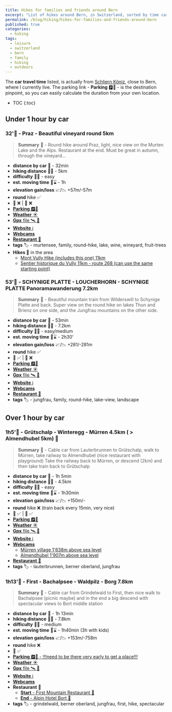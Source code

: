 ```yaml
---
title: Hikes for families and friends around Bern
excerpt: "List of hikes around Bern, in Switzerland, sorted by time car distance"
permalink: /blog/hiking/hikes-for-families-and-friends-around-bern
published: true
categories:
  - hiking
tags:
  - leisure
  - switzerland
  - bern
  - family
  - hiking
  - outdoors
---
```


The **car travel time** listed, is actually from [Schliern Köniz](https://goo.gl/maps/N3tF77yWCCSwj78r6), close to Bern,
where I currently live. The parking link - **Parking** 🅿️📍 - is the destination pinpoint,
so you can easily calculate the duration from your own location. 
 
* TOC
{:toc} 

## **Under 1 hour** by car

### 32'🚗 - Praz - Beautiful vineyard round 5km

> **Summary** 📝 - Round hike around Praz, light, nice view on the Murten Lake and the Alps. Restaurant at the end.
> Must be great in autumn, through the vineyard...

- **distance by car** 🚗 - 32min
- **hiking distance** 🥾📏 - 5km
- **difficulty** 💓💦 - easy
- **est. moving time** 🥾⌛ - 1h
- **elevation gain/loss** 📈/📉 +57m/-57m
- **round** hike ✅
- 🚠 ❌ | 🚞 ❌
- [**Parking** 🅿️📍](https://goo.gl/maps/BLBwLcCDv7Aw26i56)
- [**Weather** ☀️](https://www.srf.ch/meteo/wetter/Praz/46.9528,7.0974)
- [**Gpx** file 🛰️ 📂](/assets/gps/praz-fribourg-round-vineyard.gpx)
- [**Website** ℹ️](https://muerren.swiss/de/sommer/tracks/gruetschalp-winteregg-muerren-1h30/)
- [**Webcams** ](https://en.swisswebcams.ch/webcam/zoom/1451403794-Wistenlacher-Berg-Vau-de-Cour-14-%280-Lugnorre%29_Weather) <i class="fa fa-video-camera"></i>
- [**Restaurant** 🍴](https://www.bel-air.swiss/page/restaurant-en)
- **tags**  🏷️ - murtensee, family, round-hike, lake, wine, wineyard, fruit-trees
- **Hikes 🥾** in the area
  - [Mont Vully Hike (includes this one) 11km](https://www.fribourgregion.ch/de/regionmurtensee/wanderungen/mont-vully-wanderung/)
  - [Sentier historique du Vully 11km - route 268 (can use the same starting point)](https://www.schweizmobil.ch/de/wanderland/routen/route-0268.html)

### 53'🚗 - SCHYNIGE PLATTE - LOUCHERHORN - SCHYNIGE PLATTE Panoramawanderung 7.2km

> **Summary** 📝 - Beautiful mountain train from Wilderswill to Schynige Platte and back. Super view on the round hike
> on lakes Thun and Brienz on one side, and the Jungfrau mountains on the other side. 

- **distance by car** 🚗 - 53min
- **hiking distance** 🥾📏 - 7.2km
- **difficulty** 💓💦 - easy/medium
- **est. moving time** 🥾⌛ - 2h30'
- **elevation gain/loss** 📈/📉 +281/-281m
- **round** hike ✅
- 🚞 ✅ | 🚠 ❌
- [**Parking** 🅿️📍](https://goo.gl/maps/VwGPXfQJqnJoMXDX8)
- [**Weather** ☀️](https://www.srf.ch/meteo/wetter/Schynige-Platte-(Station)/46.6522,7.9112)
- [**Gpx** file 🛰️ 📂](/assets/gps/schynige-platte-panorama-wanderung.gpx)
- [**Website** ℹ️](https://www.jungfrau.ch/de-ch/sommersport/wandern/wanderweg/schynige-platte-loucherhorn-schynige-platte/)
- [**Webcams** ](https://www.jungfrau.ch/de-ch/live/webcams/#webcam-schynige-platte)
- [**Restaurant** 🍴](https://www.jungfrau.ch/en-gb/schynige-platte/panorama-restaurant-and-hotel/)
- **tags**  🏷️ - jungfrau, family, round-hike, lake-view, landscape

## **Over 1 hour** by car

### 1h5'🚗 - Grütschalp - Winteregg - Mürren 4.5km ( > Almendhubel 5km) 🥾

> **Summary** 📝 - Cable car from Lauterbrunnen to Grütschalp, walk to Mürren, take railway to Almendhubel (nice restaurant with playground)
> Take the railway back to Mürren, or descend (2km) and then take train back to Grütschalp

- **distance by car** 🚗 - 1h 5min
- **hiking distance** 🥾📏 - 4.5km
- **difficulty** 💓💦 - easy
- **est. moving time** 🥾⌛ - 1h30min
- **elevation gain/loss** 📈/📉 +150m/-
- **round** hike ❌ (train back every 15min, very nice)
- 🚠 ✅ | 🚞 ✅
- [**Parking** 🅿️📍](https://goo.gl/maps/q11cjuFjjSSF9MHP6)
- [**Weather** ☀️](https://www.srf.ch/meteo/wetter/M%C3%BCrren/46.5600,7.8923)
- [**Gpx** file 🛰️ 📂](/assets/gps/gruetschalp-muerren-lauterbrunnen-walking.gpx)
- [**Website** ℹ️](https://muerren.swiss/de/sommer/tracks/gruetschalp-winteregg-muerren-1h30/)
- [**Webcams** ](https://muerren.swiss/en/summer/planning-and-events/webcams/webcams-muerren/) <i class="fa fa-video-camera"></i>
  - [Mürren village 1'638m above sea level](https://hoteledelweiss.roundshot.com/)
  - [Almendhubel 1'907m above sea level](https://schilthorn.roundshot.com/allmendhubel)
- [**Restaurant** 🍴](https://schilthorn.ch/25/de/Panorama_Restaurant_Allmendhubel)
- **tags**  🏷️ - lauterbrunnen, berner oberland, jungfrau


### 1h13'🚗 - First - Bachalpsee - Waldpilz - Borg 7.8km

> **Summary** 📝 - Cable car from Grindelwald to First, then nice walk to Bachalpsee (picnic maybe)
> and in the end a big descend with spectacular views to Bort middle station

- **distance by car** 🚗 - 1h 13min
- **hiking distance** 🥾📏 - 7.8km
- **difficulty** 💓💦 - medium
- **est. moving time** 🥾⌛ - 1h40min (3h with kids)
- **elevation gain/loss** 📈/📉 +153m/-758m
- **round** hike ❌
- 🚠 ✅ 
- [**Parking** 🅿️📍 - !!!need to be there very early to get a place!!!](https://goo.gl/maps/dvECb4M1UwBT7uW88)
- [**Weather** ☀️](https://www.srf.ch/meteo/wetter/First/46.6595,8.0536)
- [**Gpx** file 🛰️ 📂](/assets/gps/Grindelwald-First-Bachalpsee-Waldpilz-Bort-hike.gpx)
- [**Website** ℹ️](https://grindelwald.swiss/de/sommer/tracks/blumenweg-first-bachalpsee-waldspitz-bort-nr-4/)
- [**Webcams** ](https://panocam.skiline.cc/firstbahn)
- **Restaurant** 🍴
  - [**Start** - First Mountain Restaurant 🍴](https://www.jungfrau.ch/en-gb/grindelwaldfirst/first-mountain-restaurant/)
  - [**End** - Alpin Hotel Bort 🍴](https://www.huettenzauber.ch/de/hotels-unterkuenfte/alpinhotel-bort/restaurants)
- **tags**  🏷️ - grindelwald, berner oberland, jungfrau, first, hike, spectacular

